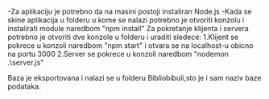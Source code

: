 -Za aplikaciju je potrebno da na masini postoji instaliran Node.js
-Kada se skine aplikacija u folderu u kome se nalazi potrebno je otvoriti konzolu i instalirati module naredbom "npm install"
Za pokretanje klijenta i servera potrebno je otvoriti dve konzole u folderu i uraditi sledece:
1.Klijent se pokrece u konzoli naredbom "npm start" i otvara se na localhost-u obicno na portu 3000
2.Server se pokrece u konzoli naredbom "nodemon .\server.js"

Baza je eksportovana i nalazi se u folderu Bibliobibuli,sto je i sam naziv baze podataka.
